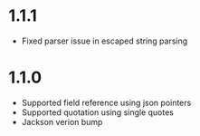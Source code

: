 # 1.1.1
- Fixed parser issue in escaped string parsing

# 1.1.0

- Supported field reference using json pointers
- Supported quotation using single quotes
- Jackson verion bump

